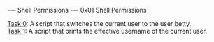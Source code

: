 --- Shell Permissions ---
0x01 Shell Permissions

[Task 0](): A script that switches the current user to the user betty. </br>
[Task 1](): A script that prints the effective username of the current user.</br>
